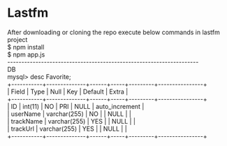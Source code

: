 # Lastfm
After downloading or cloning the repo execute below commands in lastfm project</br>
$ npm install</br>
$ npm app.js</br>
--------------------------------------------------------------------</br>
DB</br>
mysql> desc Favorite;</br>
+-----------+--------------+------+-----+---------+----------------+</br>
| Field     | Type         | Null | Key | Default | Extra          |</br>
+-----------+--------------+------+-----+---------+----------------+</br>
| ID        | int(11)      | NO   | PRI | NULL    | auto_increment |</br>
| userName  | varchar(255) | NO   |     | NULL    |                |</br>
| trackName | varchar(255) | YES  |     | NULL    |                |</br>
| trackUrl  | varchar(255) | YES  |     | NULL    |                |</br>
+-----------+--------------+------+-----+---------+----------------+</br>

